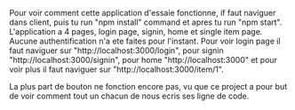 Pour voir comment cette application d'essaie fonctionne, if faut naviguer dans client, puis tu run "npm install" command et apres tu run "npm start".
L'application a 4 pages, login page, signin, home et single item page. Aucune authentification n'a ete faites pour l'instant. Pour voir login page il faut naviguer sur "http://localhost:3000/login", pour signin "http://localhost:3000/signin", pour home "http://localhost:3000" et pour voir plus il faut naviguer sur "http://localhost:3000/item/1".

La plus part de bouton ne fonction encore pas, vu que ce project a pour but de voir comment tout un chacun de nous ecris ses ligne de code. 